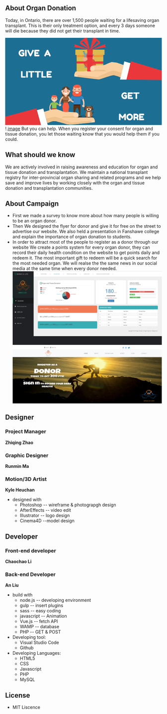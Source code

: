 
## About Organ Donation
Today, in Ontario, there are over 1,500 people waiting for a 
lifesaving organ transplant. This is their only treatment option, 
and every 3 days someone will die because they did not get their 
transplant in time.

![image](https://github.com/an-liu1/AL_CCL_KH_RMM_ZQZ_Organ_Donation_Project/raw/dev.zhiqing/poster/p4.png)
!.[image](https://github.com/an-liu1/AL_CCL_KH_RMM_ZQZ_Organ_Donation_Project/blob/master/Public/Home/Images/read.png)
But you can help. When you register your consent for organ and 
tissue donation, you let those waiting know that you would
help them if you could.

## What should we know

We are actively involved in raising awareness and education for organ and tissue donation and transplantation. We maintain a national transplant registry for inter-provincial organ sharing and related programs and we help save and improve lives by working closely with the organ and tissue donation and transplantation communities.

## About Campaign
* First we made a survey to know more about how many people is willing to be an organ donor.<br>
* Then We designed the flyer for donor and give it for free on the street to advertise our website. We also held a presentation in Fanshawe college and explain the importance of organ donation to students.<br>
* In order to attract most of the people to register as a donor through our website
We create a points system for every organ donor, they can record their daily health condition on the website to get points daily and redeem it. The most important gift to redeem will be a quick search for the most needed organ. We will realse the the same news in our social media at the same time when every donor needed.
![image](https://github.com/an-liu1/AL_CCL_KH_RMM_ZQZ_Organ_Donation_Project/raw/dev.zhiqing/poster/points.PNG)
![image](https://github.com/an-liu1/AL_CCL_KH_RMM_ZQZ_Organ_Donation_Project/blob/master/Public/Home/Images/read.png)




## Designer
### Project Manager
**Zhiqing Zhao**
### Graphic Designer 
**Runmin Ma**
### Motion/3D Artist 
**Kyle Heuchan**
* designed with
  * Photoshop  -- wireframe & photograpgh design
  * AfterEffects -- video edit
  * Illustrator -- logo design
  * Cinema4D --model design
## Developer
### Front-end developer
**Chaochao Li**
### Back-end Developer
**An Liu**
* build with
  * node.js -- developing environment
  * gulp -- insert plugins
  * sass -- easy coding
  * javascript -- Animation
  * Vue.js -- fetch API
  * WAMP -- database
  * PHP -- GET & POST
* Developing tool:
  * Visual Studio Code
  * Github
* Developing Languages:
  * HTML5
  * CSS
  * Javascript
  * PHP
  * MySQL


## License
* MIT Liscence

